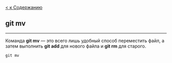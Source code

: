 [<  к Содержанию](./readme.md)

## git mv

---

Команда **git mv** — это всего лишь удобный способ переместить файл, а затем выполнить **git add** для нового файла и **git rm** для старого.

```bush=
git mv

```